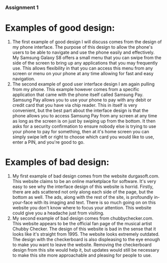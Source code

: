 ### Assignment 1

# Examples of good design:
1. The first example of good design I will discuss comes from the design of my phone interface. The purpose of this design to allow the phone's users to be able to navigate and use the phone easily and effectively. My Samsung Galaxy S8 offers a small menu that you can swipe from the side of the screen to bring up any applications that you may frequently use. This allows flexibility in that you can access this menu from any screen or menu on your phone at any time allowing for fast and easy navigation. 
2. The second example of good user interface design I am again pulling from my phone. This example however comes from a specific application that came with the phone itself called Samsung Pay. Samsung Pay allows you to use your phone to pay with any debit or credit card that you have via chip reader. This in itself is very convenient, but the best part about the interface design is that the phone allows you to access Samsung Pay from any screen at any time as long as the screen is on just by swiping up from the bottom. It then asks for a security confirmation to ensure nobody else is trying to use your phone to pay for something, then at it's home screen you can simply swipe left or right to choose which card you would like to use, enter a PIN, and you're good to go. 

# Examples of bad design:
1. My first example of bad design comes from the website durgasoft.com. This website claims to be an online marketplace for software. It's very easy to see why the interface design of this website is horrid. Firstly, there are ads scattered not only along each side of the page, but the bottom as well. The ads, along with the rest of the site, is profoundly in-your-face with its imaging and text. There is so much going on on this website you don't know where to focus your attention. This website could give you a headache just from visiting. 
2. My second example of bad design comes from chubbychecker.com. This website appears to be the official fan page of the musical artist Chubby Checker. The design of this website is bad in the sense that it looks like it's straight from 1995. The website looks extremely outdated. The design with the checkerboard is also displeasing to the eye enough to make you want to leave the website. Removing the checkerboard design from this site would help it, but updates would still be necessary to make this site more approachable and pleasing for people to use. 
